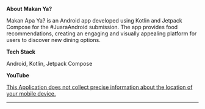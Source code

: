 **About Makan Ya?**

Makan Apa Ya? is an Android app developed using Kotlin and Jetpack Compose for the #JuaraAndroid submission. The app provides food recommendations, creating an engaging and visually appealing platform for users to discover new dining options.

**Tech Stack**

Android, Kotlin, Jetpack Compose

**YouTube**

[This Application does not collect precise information about the location of your mobile device.](https://www.youtube.com/watch?v=UVAqrKSUD0s)

---
